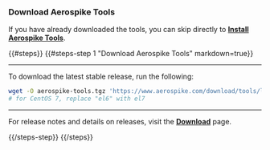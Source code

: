 <a name="download"></a>
### Download Aerospike Tools
If you have already downloaded the tools, you can skip directly to **[Install Aerospike Tools](#install)**.

{{#steps}}
{{#steps-step 1 "Download Aerospike Tools" markdown=true}}

---

To download the latest stable release, run the following:

```bash
wget -O aerospike-tools.tgz 'https://www.aerospike.com/download/tools/latest/artifact/el6'
# for CentOS 7, replace "el6" with el7
```

---

For release notes and details on releases, visit the **[Download](https://www.aerospike.com/download/tools/)** page.

{{/steps-step}}
{{/steps}}

